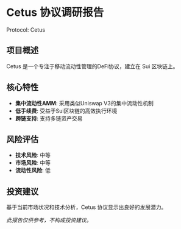 # Cetus 协议调研报告

Protocol: Cetus

## 项目概述

Cetus 是一个专注于移动流动性管理的DeFi协议，建立在 Sui 区块链上。

## 核心特性

- **集中流动性AMM**: 采用类似Uniswap V3的集中流动性机制
- **低手续费**: 受益于Sui区块链的高效执行环境
- **跨链支持**: 支持多链资产交易

## 风险评估

- **技术风险**: 中等
- **市场风险**: 中等
- **流动性风险**: 低

## 投资建议

基于当前市场状况和技术分析，Cetus 协议显示出良好的发展潜力。

*此报告仅供参考，不构成投资建议。*